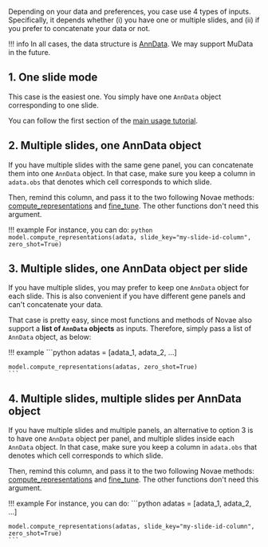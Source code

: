 Depending on your data and preferences, you case use 4 types of inputs.
Specifically, it depends whether (i) you have one or multiple slides, and (ii) if you prefer to concatenate your data or not.

!!! info
    In all cases, the data structure is [AnnData](https://anndata.readthedocs.io/en/latest/). We may support MuData in the future.

## 1. One slide mode

This case is the easiest one. You simply have one `AnnData` object corresponding to one slide.

You can follow the first section of the [main usage tutorial](../main_usage).

## 2. Multiple slides, one AnnData object

If you have multiple slides with the same gene panel, you can concatenate them into one `AnnData` object. In that case, make sure you keep a column in `adata.obs` that denotes which cell corresponds to which slide.

Then, remind this column, and pass it to the two following Novae methods: [compute_representations](../../api/novae.Novae/#novae.Novae.compute_representations) and [fine_tune](../../api/novae.Novae/#novae.Novae.fine_tune). The other functions don't need this argument.

!!! example
    For instance, you can do:
    ```python
    model.compute_representations(adata, slide_key="my-slide-id-column", zero_shot=True)
    ```

## 3. Multiple slides, one AnnData object per slide

If you have multiple slides, you may prefer to keep one `AnnData` object for each slide. This is also convenient if you have different gene panels and can't concatenate your data.

That case is pretty easy, since most functions and methods of Novae also support a **list of `AnnData` objects** as inputs. Therefore, simply pass a list of `AnnData` object, as below:

!!! example
    ```python
    adatas = [adata_1, adata_2, ...]

    model.compute_representations(adatas, zero_shot=True)
    ```

## 4. Multiple slides, multiple slides per AnnData object

If you have multiple slides and multiple panels, an alternative to option 3 is to have one `AnnData` object per panel, and multiple slides inside each `AnnData` object. In that case, make sure you keep a column in `adata.obs` that denotes which cell corresponds to which slide.

Then, remind this column, and pass it to the two following Novae methods: [compute_representations](../../api/novae.Novae/#novae.Novae.compute_representations) and [fine_tune](../../api/novae.Novae/#novae.Novae.fine_tune). The other functions don't need this argument.

!!! example
    For instance, you can do:
    ```python
    adatas = [adata_1, adata_2, ...]

    model.compute_representations(adatas, slide_key="my-slide-id-column", zero_shot=True)
    ```
